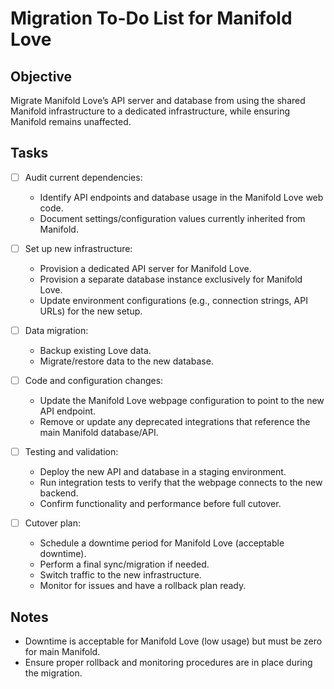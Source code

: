 # Migration To-Do List for Manifold Love

## Objective
Migrate Manifold Love’s API server and database from using the shared Manifold infrastructure to a dedicated infrastructure, while ensuring Manifold remains unaffected.

## Tasks
- [ ] Audit current dependencies:
  - Identify API endpoints and database usage in the Manifold Love web code.
  - Document settings/configuration values currently inherited from Manifold.

- [ ] Set up new infrastructure:
  - Provision a dedicated API server for Manifold Love.
  - Provision a separate database instance exclusively for Manifold Love.
  - Update environment configurations (e.g., connection strings, API URLs) for the new setup.

- [ ] Data migration:
  - Backup existing Love data.
  - Migrate/restore data to the new database.

- [ ] Code and configuration changes:
  - Update the Manifold Love webpage configuration to point to the new API endpoint.
  - Remove or update any deprecated integrations that reference the main Manifold database/API.

- [ ] Testing and validation:
  - Deploy the new API and database in a staging environment.
  - Run integration tests to verify that the webpage connects to the new backend.
  - Confirm functionality and performance before full cutover.

- [ ] Cutover plan:
  - Schedule a downtime period for Manifold Love (acceptable downtime).
  - Perform a final sync/migration if needed.
  - Switch traffic to the new infrastructure.
  - Monitor for issues and have a rollback plan ready.

## Notes
- Downtime is acceptable for Manifold Love (low usage) but must be zero for main Manifold.
- Ensure proper rollback and monitoring procedures are in place during the migration.
